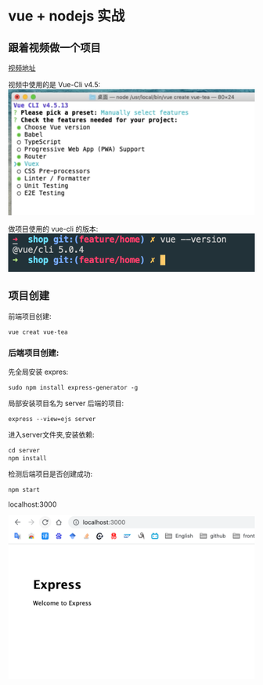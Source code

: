 # vue + nodejs 实战

## 跟着视频做一个项目

[视频地址](https://www.bilibili.com/video/BV17b4y1778c?p=2&spm_id_from=pageDriver)

视频中使用的是 Vue-Cli v4.5:
![](note_images/2022-04-12-10-24-13.png)

做项目使用的 vue-cli 的版本:
![](note_images/2022-04-12-10-23-00.png)

## 项目创建

前端项目创建:

```shell
vue creat vue-tea
```

### 后端项目创建:

先全局安装 expres:

```shell
sudo npm install express-generator -g
```

局部安装项目名为 server 后端的项目:

```shell
express --view=ejs server
```

进入server文件夹,安装依赖:
```shell
cd server
npm install
```

检测后端项目是否创建成功:
```shell
npm start
```
localhost:3000

![](note_images/2022-04-12-10-45-10.png)

